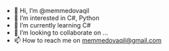 - 👋 Hi, I’m @memmedovaqil
- 👀 I’m interested in C#, Python
- 🌱 I’m currently learning C#
- 💞️ I’m looking to collaborate on ...
- 📫 How to reach me on memmedovaqil@gmail.com

<!---
memmedovaqil/memmedovaqil is a ✨ special ✨ repository because its `README.md` (this file) appears on your GitHub profile.
You can click the Preview link to take a look at your changes.
--->
